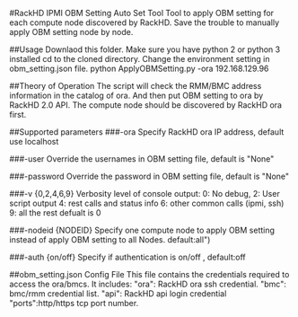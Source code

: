 #RackHD IPMI OBM Setting Auto Set Tool
Tool to apply OBM setting for each compute node discovered by RackHD. Save the trouble to manually apply OBM setting node by node.

##Usage
Downlaod this folder.
Make sure you have python 2 or python 3 installed
cd to the cloned directory.
Change the environment setting in obm_setting.json file.
python ApplyOBMSetting.py -ora 192.168.129.96

##Theory of Operation
The script will check the RMM/BMC address information in the catalog of ora. And then put OBM setting to ora by RackHD 2.0 API. The compute node should be discovered by RackHD ora first.

##Supported parameters
###-ora
Specify RackHD ora IP address, default use localhost

###-user
Override the usernames in OBM setting file, default is "None"

###-password
Override the password in OBM setting file, default is "None"



###-v {0,2,4,6,9}
Verbosity level of console output:
0: No debug,
2: User script output
4: rest calls and status info
6: other common calls (ipmi, ssh)
9: all the rest
defualt is 0

###-nodeid {NODEID}
Specify one compute node to apply OBM setting instead of apply OBM setting to all Nodes. default:all")

###-auth {on/off}
Specify if authentication is on/off , default:off


##obm_setting.json Config File
This file contains the credentials required to access the ora/bmcs. It includes:
"ora": RackHD ora ssh credential.
"bmc": bmc/rmm credential list.
"api": RackHD api login credential
"ports":http/https tcp port number.